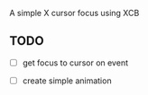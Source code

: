 A simple X cursor focus using XCB

## TODO

- [ ] get focus to cursor on event
- [ ] create simple animation

